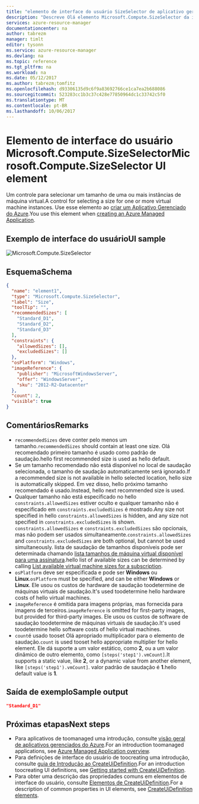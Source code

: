 ```yaml
---
title: "elemento de interface do usuário SizeSelector de aplicativo gerenciado aaaAzure | Microsoft Docs"
description: "Descreve Olá elemento Microsoft.Compute.SizeSelector da interface do usuário para aplicativos gerenciados do Azure"
services: azure-resource-manager
documentationcenter: na
author: tabrezm
manager: timlt
editor: tysonn
ms.service: azure-resource-manager
ms.devlang: na
ms.topic: reference
ms.tgt_pltfrm: na
ms.workload: na
ms.date: 05/12/2017
ms.author: tabrezm;tomfitz
ms.openlocfilehash: d93306135d9c6f9a83692766ce1ca7ea2b688086
ms.sourcegitcommit: 523283cc1b3c37c428e77850964dc1c33742c5f0
ms.translationtype: MT
ms.contentlocale: pt-BR
ms.lasthandoff: 10/06/2017
---
```

# <a name="microsoftcomputesizeselector-ui-element"></a><span data-ttu-id="9191e-103">Elemento de interface do usuário Microsoft.Compute.SizeSelector</span><span class="sxs-lookup"><span data-stu-id="9191e-103">Microsoft.Compute.SizeSelector UI element</span></span>
<span data-ttu-id="9191e-104">Um controle para selecionar um tamanho de uma ou mais instâncias de máquina virtual.</span><span class="sxs-lookup"><span data-stu-id="9191e-104">A control for selecting a size for one or more virtual machine instances.</span></span> <span data-ttu-id="9191e-105">Use esse elemento ao [criar um Aplicativo Gerenciado do Azure](managed-application-publishing.md).</span><span class="sxs-lookup"><span data-stu-id="9191e-105">You use this element when [creating an Azure Managed Application](managed-application-publishing.md).</span></span>

## <a name="ui-sample"></a><span data-ttu-id="9191e-106">Exemplo de interface do usuário</span><span class="sxs-lookup"><span data-stu-id="9191e-106">UI sample</span></span>
![Microsoft.Compute.SizeSelector](./media/managed-application-elements/microsoft.compute.sizeselector.png)

## <a name="schema"></a><span data-ttu-id="9191e-108">Esquema</span><span class="sxs-lookup"><span data-stu-id="9191e-108">Schema</span></span>
```json
{
  "name": "element1",
  "type": "Microsoft.Compute.SizeSelector",
  "label": "Size",
  "toolTip": "",
  "recommendedSizes": [
    "Standard_D1",
    "Standard_D2",
    "Standard_D3"
  ],
  "constraints": {
    "allowedSizes": [],
    "excludedSizes": []
  },
  "osPlatform": "Windows",
  "imageReference": {
    "publisher": "MicrosoftWindowsServer",
    "offer": "WindowsServer",
    "sku": "2012-R2-Datacenter"
  },
  "count": 2,
  "visible": true
}
```

## <a name="remarks"></a><span data-ttu-id="9191e-109">Comentários</span><span class="sxs-lookup"><span data-stu-id="9191e-109">Remarks</span></span>
- <span data-ttu-id="9191e-110">`recommendedSizes` deve conter pelo menos um tamanho.</span><span class="sxs-lookup"><span data-stu-id="9191e-110">`recommendedSizes` should contain at least one size.</span></span> <span data-ttu-id="9191e-111">Olá recomendado primeiro tamanho é usado como padrão de saudação.</span><span class="sxs-lookup"><span data-stu-id="9191e-111">hello first recommended size is used as hello default.</span></span>
- <span data-ttu-id="9191e-112">Se um tamanho recomendado não está disponível no local de saudação selecionada, o tamanho de saudação automaticamente será ignorado.</span><span class="sxs-lookup"><span data-stu-id="9191e-112">If a recommended size is not available in hello selected location, hello size is automatically skipped.</span></span> <span data-ttu-id="9191e-113">Em vez disso, hello próximo tamanho recomendado é usado.</span><span class="sxs-lookup"><span data-stu-id="9191e-113">Instead, hello next recommended size is used.</span></span>
- <span data-ttu-id="9191e-114">Qualquer tamanho não está especificado no hello `constraints.allowedSizes` estiver oculto e qualquer tamanho não é especificado em `constraints.excludedSizes` é mostrado.</span><span class="sxs-lookup"><span data-stu-id="9191e-114">Any size not specified in hello `constraints.allowedSizes` is hidden, and any size not specified in `constraints.excludedSizes` is shown.</span></span>
<span data-ttu-id="9191e-115">`constraints.allowedSizes` e `constraints.excludedSizes` são opcionais, mas não podem ser usados simultaneamente.</span><span class="sxs-lookup"><span data-stu-id="9191e-115">`constraints.allowedSizes` and `constraints.excludedSizes` are both optional, but cannot be used simultaneously.</span></span> <span data-ttu-id="9191e-116">lista de saudação de tamanhos disponíveis pode ser determinada chamando [lista tamanhos de máquina virtual disponível para uma assinatura](/rest/api/compute/virtualmachines/virtualmachines-list-sizes-region).</span><span class="sxs-lookup"><span data-stu-id="9191e-116">hello list of available sizes can be determined by calling [List available virtual machine sizes for a subscription](/rest/api/compute/virtualmachines/virtualmachines-list-sizes-region).</span></span>
- <span data-ttu-id="9191e-117">`osPlatform` deve ser especificada e pode ser **Windows** ou **Linux**.</span><span class="sxs-lookup"><span data-stu-id="9191e-117">`osPlatform` must be specified, and can be either **Windows** or **Linux**.</span></span> <span data-ttu-id="9191e-118">Ele usou os custos de hardware de saudação toodetermine de máquinas virtuais de saudação.</span><span class="sxs-lookup"><span data-stu-id="9191e-118">It's used toodetermine hello hardware costs of hello virtual machines.</span></span>
- <span data-ttu-id="9191e-119">`imageReference` é omitida para imagens próprias, mas fornecida para imagens de terceiros.</span><span class="sxs-lookup"><span data-stu-id="9191e-119">`imageReference` is omitted for first-party images, but provided for third-party images.</span></span> <span data-ttu-id="9191e-120">Ele usou os custos de software de saudação toodetermine de máquinas virtuais de saudação.</span><span class="sxs-lookup"><span data-stu-id="9191e-120">It's used toodetermine hello software costs of hello virtual machines.</span></span>
- <span data-ttu-id="9191e-121">`count`é usado tooset Olá apropriado multiplicador para o elemento de saudação.</span><span class="sxs-lookup"><span data-stu-id="9191e-121">`count` is used tooset hello appropriate multiplier for hello element.</span></span> <span data-ttu-id="9191e-122">Ele dá suporte a um valor estático, como **2**, ou a um valor dinâmico de outro elemento, como `[steps('step1').vmCount]`.</span><span class="sxs-lookup"><span data-stu-id="9191e-122">It supports a static value, like **2**, or a dynamic value from another element, like `[steps('step1').vmCount]`.</span></span> <span data-ttu-id="9191e-123">valor padrão de saudação é **1**.</span><span class="sxs-lookup"><span data-stu-id="9191e-123">hello default value is **1**.</span></span>

## <a name="sample-output"></a><span data-ttu-id="9191e-124">Saída de exemplo</span><span class="sxs-lookup"><span data-stu-id="9191e-124">Sample output</span></span>
```json
"Standard_D1"
```

## <a name="next-steps"></a><span data-ttu-id="9191e-125">Próximas etapas</span><span class="sxs-lookup"><span data-stu-id="9191e-125">Next steps</span></span>
* <span data-ttu-id="9191e-126">Para aplicativos de toomanaged uma introdução, consulte [visão geral de aplicativos gerenciados do Azure](managed-application-overview.md).</span><span class="sxs-lookup"><span data-stu-id="9191e-126">For an introduction toomanaged applications, see [Azure Managed Application overview](managed-application-overview.md).</span></span>
* <span data-ttu-id="9191e-127">Para definições de interface do usuário de toocreating uma introdução, consulte [guia de Introdução ao CreateUiDefinition](managed-application-createuidefinition-overview.md).</span><span class="sxs-lookup"><span data-stu-id="9191e-127">For an introduction toocreating UI definitions, see [Getting started with CreateUiDefinition](managed-application-createuidefinition-overview.md).</span></span>
* <span data-ttu-id="9191e-128">Para obter uma descrição das propriedades comuns em elementos de interface do usuário, consulte [Elementos de CreateUiDefinition](managed-application-createuidefinition-elements.md).</span><span class="sxs-lookup"><span data-stu-id="9191e-128">For a description of common properties in UI elements, see [CreateUiDefinition elements](managed-application-createuidefinition-elements.md).</span></span>

